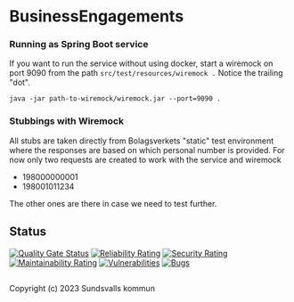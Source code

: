 # BusinessEngagements

### Running as Spring Boot service

If you want to run the service without using docker, start a wiremock on port 9090
from the path `src/test/resources/wiremock .` Notice the trailing "dot".

`java -jar path-to-wiremock/wiremock.jar --port=9090 .`

### Stubbings with Wiremock

All stubs are taken directly from Bolagsverkets "static" test environment where the responses are
based on which personal number is provided.
For now only two requests are created to work with the service and wiremock<br>

- 198000000001
- 198001011234

The other ones are there in case we need to test further.

## Status

[![Quality Gate Status](https://sonarcloud.io/api/project_badges/measure?project=Sundsvallskommun_api-service-business-engagements&metric=alert_status)](https://sonarcloud.io/summary/overall?id=Sundsvallskommun_api-service-business-engagements)
[![Reliability Rating](https://sonarcloud.io/api/project_badges/measure?project=Sundsvallskommun_api-service-business-engagements&metric=reliability_rating)](https://sonarcloud.io/summary/overall?id=Sundsvallskommun_api-service-business-engagements)
[![Security Rating](https://sonarcloud.io/api/project_badges/measure?project=Sundsvallskommun_api-service-business-engagements&metric=security_rating)](https://sonarcloud.io/summary/overall?id=Sundsvallskommun_api-service-business-engagements)
[![Maintainability Rating](https://sonarcloud.io/api/project_badges/measure?project=Sundsvallskommun_api-service-business-engagements&metric=sqale_rating)](https://sonarcloud.io/summary/overall?id=Sundsvallskommun_api-service-business-engagements)
[![Vulnerabilities](https://sonarcloud.io/api/project_badges/measure?project=Sundsvallskommun_api-service-business-engagements&metric=vulnerabilities)](https://sonarcloud.io/summary/overall?id=Sundsvallskommun_api-service-business-engagements)
[![Bugs](https://sonarcloud.io/api/project_badges/measure?project=Sundsvallskommun_api-service-business-engagements&metric=bugs)](https://sonarcloud.io/summary/overall?id=Sundsvallskommun_api-service-business-engagements)

## 

Copyright (c) 2023 Sundsvalls kommun
